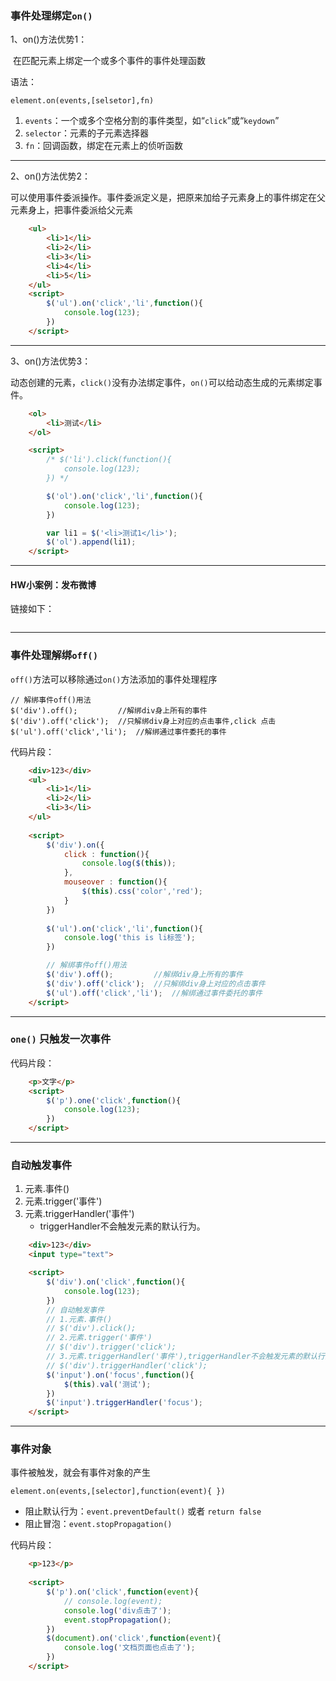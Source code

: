 ### 事件处理绑定`on()`

1、on()方法优势1：

​	在匹配元素上绑定一个或多个事件的事件处理函数

语法：

```
element.on(events,[selsetor],fn)
```

1. `events`：一个或多个空格分割的事件类型，如“`click`”或“`keydown`”
2. `selector`：元素的子元素选择器
3. `fn`：回调函数，绑定在元素上的侦听函数

<hr>


2、on()方法优势2：

​	可以使用事件委派操作。事件委派定义是，把原来加给子元素身上的事件绑定在父元素身上，把事件委派给父元素

```html
    <ul>
        <li>1</li>
        <li>2</li>
        <li>3</li>
        <li>4</li>
        <li>5</li>
    </ul>
    <script>
        $('ul').on('click','li',function(){
            console.log(123);
        })
    </script>
```

<hr>



3、on()方法优势3：

​	动态创建的元素，`click()`没有办法绑定事件，`on()`可以给动态生成的元素绑定事件。

```html
    <ol>
        <li>测试</li>
    </ol>

    <script>
        /* $('li').click(function(){
            console.log(123);
        }) */

        $('ol').on('click','li',function(){
            console.log(123);
        })

        var li1 = $('<li>测试1</li>');
        $('ol').append(li1);
    </script>
```



<hr>

#### HW小案例：发布微博

链接如下：

```

```

<hr>

### 事件处理解绑`off()`

`off()`方法可以移除通过`on()`方法添加的事件处理程序

```
// 解绑事件off()用法
$('div').off();         //解绑div身上所有的事件
$('div').off('click');  //只解绑div身上对应的点击事件,click 点击
$('ul').off('click','li');  //解绑通过事件委托的事件
```

代码片段：

```HTML
    <div>123</div>
    <ul>
        <li>1</li>
        <li>2</li>
        <li>3</li>
    </ul>
    
    <script>
        $('div').on({
            click : function(){
                console.log($(this));
            },
            mouseover : function(){
                $(this).css('color','red');
            }
        })
        
        $('ul').on('click','li',function(){
            console.log('this is li标签');
        })

        // 解绑事件off()用法
        $('div').off();         //解绑div身上所有的事件
        $('div').off('click');  //只解绑div身上对应的点击事件
        $('ul').off('click','li');  //解绑通过事件委托的事件
    </script>
```

<hr>

### `one()` 只触发一次事件

代码片段：

```html
    <p>文字</p>
    <script>
        $('p').one('click',function(){
            console.log(123);
        })
    </script>
```

<hr>

### 自动触发事件

1. 元素.事件()
2. 元素.trigger('事件')
3. 元素.triggerHandler('事件')
   - triggerHandler不会触发元素的默认行为。

```html
    <div>123</div>
    <input type="text">

    <script>
        $('div').on('click',function(){
            console.log(123);
        })
        // 自动触发事件
        // 1.元素.事件()
        // $('div').click();
        // 2.元素.trigger('事件')
        // $('div').trigger('click');
        // 3.元素.triggerHandler('事件'),triggerHandler不会触发元素的默认行为。
        // $('div').triggerHandler('click');
        $('input').on('focus',function(){
            $(this).val('测试');
        })
        $('input').triggerHandler('focus');
    </script>
```



<hr>

### 事件对象

事件被触发，就会有事件对象的产生

```
element.on(events,[selector],function(event){ })
```

- 阻止默认行为：`event.preventDefault()` 或者 `return false`
- 阻止冒泡：`event.stopPropagation()`

代码片段：

```HTML
    <p>123</p>
    
    <script>
        $('p').on('click',function(event){
            // console.log(event);
            console.log('div点击了');
            event.stopPropagation();
        })
        $(document).on('click',function(event){
            console.log('文档页面也点击了');
        })
    </script>
```

